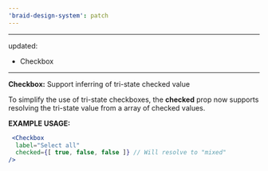 ```yaml
---
'braid-design-system': patch
---
```


---
updated:
  - Checkbox
---

**Checkbox:** Support inferring of tri-state checked value

To simplify the use of tri-state checkboxes, the **checked** prop now supports resolving the tri-state value from a array of checked values.

**EXAMPLE USAGE:**
```jsx
 <Checkbox
  label="Select all"
  checked={[ true, false, false ]} // Will resolve to "mixed"
/>
```
